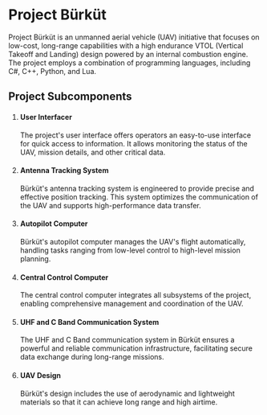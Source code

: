 
# Project Bürküt

Project Bürküt is an unmanned aerial vehicle (UAV) initiative that focuses on low-cost, long-range capabilities with a high endurance VTOL (Vertical Takeoff and Landing) design powered by an internal combustion engine. The project employs a combination of programming languages, including C#, C++, Python, and Lua.


## Project Subcomponents
1) #### User Interfacer ####  
   The project's user interface offers operators an easy-to-use interface for quick access to information. It allows monitoring the status of the UAV, mission details, and other critical data.

2) #### Antenna Tracking System ####  
   Bürküt's antenna tracking system is engineered to provide precise and effective position tracking. This system optimizes the communication of the UAV and supports high-performance data transfer.

3) #### Autopilot Computer #### 
   Bürküt's autopilot computer manages the UAV's flight automatically, handling tasks ranging from low-level control to high-level mission planning.

5) #### Central Control Computer #### 
   The central control computer integrates all subsystems of the project, enabling comprehensive management and coordination of the UAV.

6)  #### UHF and C Band Communication System #### 
    The UHF and C Band communication system in Bürküt ensures a powerful and reliable communication infrastructure, facilitating secure data exchange during long-range missions.

7) #### UAV Design ####
   Bürküt's design includes the use of aerodynamic and lightweight materials so that it can achieve long range and high airtime.



